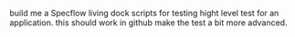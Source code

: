 build me a Specflow living dock scripts for testing hight level test for an application. this should work in github make the test a bit more advanced.
